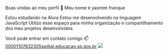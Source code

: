 Boas vindas ao meu perfil 🦭
Meu nome é yasmim franque

Estou estudando na Alura
Estou me desenvolvendo na linguagem JavaScript
Utilizo esse espaço para minha organização e compartilhamento dos meu projetos desenvolvidos

Você pode entrar em contato comigo 📫
00001107832305sp@al.educacao.sp.gov.br
![](https://encrypted-tbn0.gstatic.com/images?q=tbn:ANd9GcQcqcRRkUkY5EOMIpMs8f0PkDg5vdv3lTXZtqdkoG3_Ag&s)
